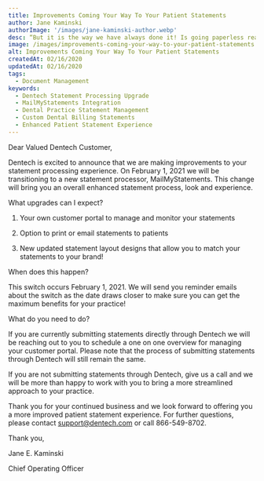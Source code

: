 ```yaml
---
title: Improvements Coming Your Way To Your Patient Statements
author: Jane Kaminski
authorImage: '/images/jane-kaminski-author.webp'
desc: “But it is the way we have always done it! Is going paperless really worth it? What does it do for me? It’s too costly! We don’t have the time to train and implement!” - Jane Kaminski
image: /images/improvements-coming-your-way-to-your-patient-statements.webp
alt: Improvements Coming Your Way To Your Patient Statements
createdAt: 02/16/2020
updatedAt: 02/16/2020
tags:
  - Document Management
keywords:
  - Dentech Statement Processing Upgrade
  - MailMyStatements Integration
  - Dental Practice Statement Management
  - Custom Dental Billing Statements
  - Enhanced Patient Statement Experience
---
```


Dear Valued Dentech Customer,

Dentech is excited to announce that we are making improvements to your statement processing experience. On February 1, 2021 we will be transitioning to a new statement processor, MailMyStatements. This change will bring you an overall enhanced statement process, look and experience.

What upgrades can I expect?

1. Your own customer portal to manage and monitor your statements

2. Option to print or email statements to patients

3. New updated statement layout designs that allow you to match your statements to your brand!

When does this happen?

This switch occurs February 1, 2021. We will send you reminder emails about the switch as the date draws closer to make sure you can get the maximum benefits for your practice!

What do you need to do?

If you are currently submitting statements directly through Dentech we will be reaching out to you to schedule a one on one overview for managing your customer portal. Please note that the process of submitting statements through Dentech will still remain the same.

﻿If you are not submitting statements through Dentech, give us a call and we will be more than happy to work with you to bring a more streamlined approach to your practice.

﻿Thank you for your continued business and we look forward to offering you a more improved patient statement experience. For further questions, please contact support@dentech.com or call 866-549-8702.

Thank you,

Jane E. Kaminski

Chief Operating Officer

